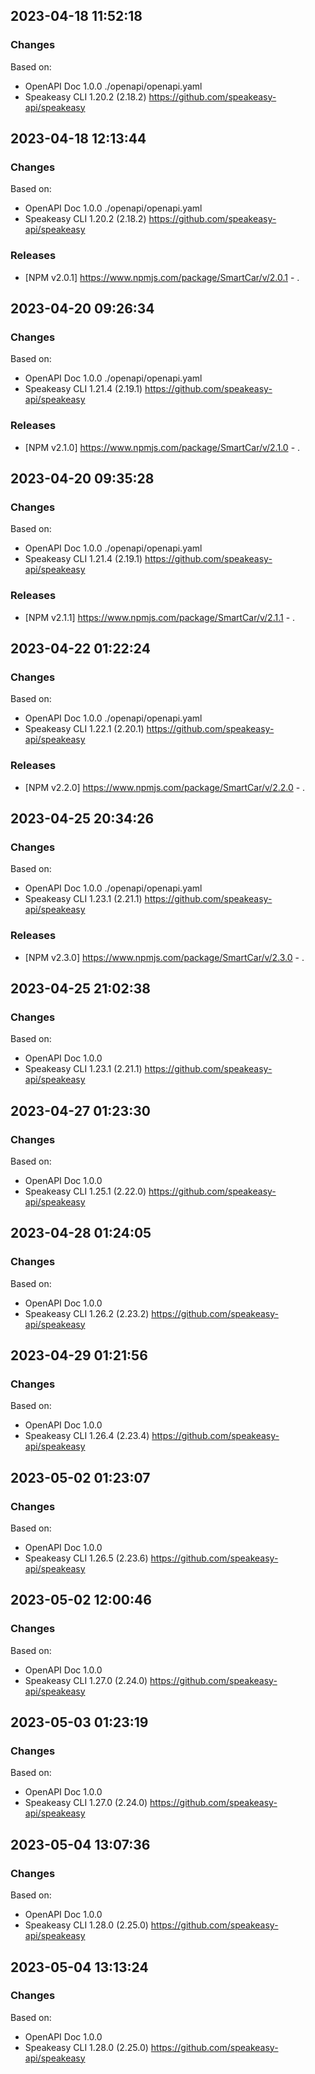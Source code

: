 

## 2023-04-18 11:52:18
### Changes
Based on:
- OpenAPI Doc 1.0.0 ./openapi/openapi.yaml
- Speakeasy CLI 1.20.2 (2.18.2) https://github.com/speakeasy-api/speakeasy

## 2023-04-18 12:13:44
### Changes
Based on:
- OpenAPI Doc 1.0.0 ./openapi/openapi.yaml
- Speakeasy CLI 1.20.2 (2.18.2) https://github.com/speakeasy-api/speakeasy
### Releases
- [NPM v2.0.1] https://www.npmjs.com/package/SmartCar/v/2.0.1 - .

## 2023-04-20 09:26:34
### Changes
Based on:
- OpenAPI Doc 1.0.0 ./openapi/openapi.yaml
- Speakeasy CLI 1.21.4 (2.19.1) https://github.com/speakeasy-api/speakeasy
### Releases
- [NPM v2.1.0] https://www.npmjs.com/package/SmartCar/v/2.1.0 - .

## 2023-04-20 09:35:28
### Changes
Based on:
- OpenAPI Doc 1.0.0 ./openapi/openapi.yaml
- Speakeasy CLI 1.21.4 (2.19.1) https://github.com/speakeasy-api/speakeasy
### Releases
- [NPM v2.1.1] https://www.npmjs.com/package/SmartCar/v/2.1.1 - .

## 2023-04-22 01:22:24
### Changes
Based on:
- OpenAPI Doc 1.0.0 ./openapi/openapi.yaml
- Speakeasy CLI 1.22.1 (2.20.1) https://github.com/speakeasy-api/speakeasy
### Releases
- [NPM v2.2.0] https://www.npmjs.com/package/SmartCar/v/2.2.0 - .

## 2023-04-25 20:34:26
### Changes
Based on:
- OpenAPI Doc 1.0.0 ./openapi/openapi.yaml
- Speakeasy CLI 1.23.1 (2.21.1) https://github.com/speakeasy-api/speakeasy
### Releases
- [NPM v2.3.0] https://www.npmjs.com/package/SmartCar/v/2.3.0 - .

## 2023-04-25 21:02:38
### Changes
Based on:
- OpenAPI Doc 1.0.0 
- Speakeasy CLI 1.23.1 (2.21.1) https://github.com/speakeasy-api/speakeasy

## 2023-04-27 01:23:30
### Changes
Based on:
- OpenAPI Doc 1.0.0 
- Speakeasy CLI 1.25.1 (2.22.0) https://github.com/speakeasy-api/speakeasy

## 2023-04-28 01:24:05
### Changes
Based on:
- OpenAPI Doc 1.0.0 
- Speakeasy CLI 1.26.2 (2.23.2) https://github.com/speakeasy-api/speakeasy

## 2023-04-29 01:21:56
### Changes
Based on:
- OpenAPI Doc 1.0.0 
- Speakeasy CLI 1.26.4 (2.23.4) https://github.com/speakeasy-api/speakeasy

## 2023-05-02 01:23:07
### Changes
Based on:
- OpenAPI Doc 1.0.0 
- Speakeasy CLI 1.26.5 (2.23.6) https://github.com/speakeasy-api/speakeasy

## 2023-05-02 12:00:46
### Changes
Based on:
- OpenAPI Doc 1.0.0 
- Speakeasy CLI 1.27.0 (2.24.0) https://github.com/speakeasy-api/speakeasy

## 2023-05-03 01:23:19
### Changes
Based on:
- OpenAPI Doc 1.0.0 
- Speakeasy CLI 1.27.0 (2.24.0) https://github.com/speakeasy-api/speakeasy

## 2023-05-04 13:07:36
### Changes
Based on:
- OpenAPI Doc 1.0.0 
- Speakeasy CLI 1.28.0 (2.25.0) https://github.com/speakeasy-api/speakeasy

## 2023-05-04 13:13:24
### Changes
Based on:
- OpenAPI Doc 1.0.0 
- Speakeasy CLI 1.28.0 (2.25.0) https://github.com/speakeasy-api/speakeasy